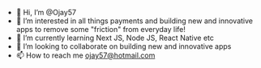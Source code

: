 - 👋 Hi, I’m @Ojay57
- 👀 I’m interested in all things payments and building new and innovative apps to remove some "friction" from everyday life!
- 🌱 I’m currently learning Next JS, Node JS, React Native etc
- 💞️ I’m looking to collaborate on building new and innovative apps
- 📫 How to reach me ojay57@hotmail.com

<!---
Ojay57/Ojay57 is a ✨ special ✨ repository because its `README.md` (this file) appears on your GitHub profile.
You can click the Preview link to take a look at your changes.
--->

